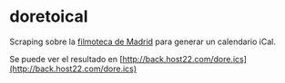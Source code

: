 # doretoical
Scraping sobre la [filmoteca de Madrid](http://www.mecd.gob.es/cultura-mecd/areas-cultura/cine/mc/fe/cine-dore/programacion.html) para generar un calendario iCal.

Se puede ver el resultado en [http://back.host22.com/dore.ics](http://back.host22.com/dore.ics)
